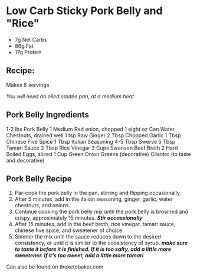 # Low Carb Sticky Pork Belly and "Rice"

- 7g Net Carbs
- 86g Fat
- 17g Protein

## Recipe:

Makes 6 servings

*You will need an oiled sautée pan, at a medium heat*

## Pork Belly Ingredients

1-2 lbs Pork Belly
1 Medium Red onion, chopped
1 eight oz Can Water Chestnuts, drained well
1 tsp Raw Ginger
2 Tbsp Chopped Garlic
1 Tbsp Chinese Five Spice
1 Tbsp Italian Seasoning
4-5 Tbsp Swerve
5 Tbsp Tamari Sauce
2 Tbsp Rice Vinegar
3 Cups Swanson Beef Broth
2 Hard Boiled Eggs, sliced
1 Cup Green Onion Greens (decorative)
Cilantro (to taste and decorative)

## Pork Belly Recipe

1. Par-cook the pork belly in the pan, stirring and flipping occasionally.
2. After 5 minutes, add in the italian seasoning, ginger, garlic, water chestnuts, and onions.
3. Continue cooking the pork belly mix until the pork belly is browned and crispy, approximately 15 minutes. ***Stir occassionally***
4. After 15 minutes, add in the beef broth, rice vinegar, tamari sauce, chinese five spice, and sweetener of choice.
5. Simmer the mix until the sauce reduces down to the desired consistency, or until it is similar to the consistency of syrup. ***make sure to taste it before it is finished. If it is too salty, add a little more sweetener. If it’s too sweet, add a little more tamari***

Can also be found on theketobaker.com
